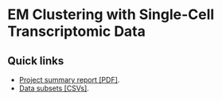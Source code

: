 # EM Clustering with Single-Cell Transcriptomic Data

## Quick links

- [Project summary report [PDF]](./docs/project-report.pdf).
- [Data subsets [CSVs]](./data).
